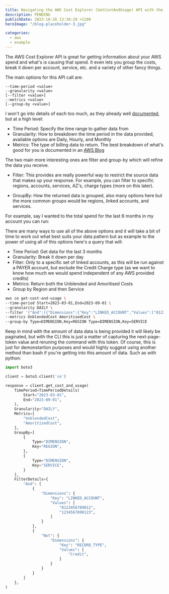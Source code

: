 ```yaml
---
title: Navigating the AWS Cost Explorer (GetCostAndUsage) API with the AWS CLI
description: PENDING
publishDate: 2023-10-26 13:38:29 +1100
heroImage: "/blog-placeholder-3.jpg"

categories:
  - aws
  - example
---
```


The AWS Cost Explorer API is great for getting information about your AWS spend and what's is causing that spend. It even lets you group the costs, break it down per account, service, etc. and a variety of other fancy things.

The main options for this API call are:

```
--time-period <value>
--granularity <value>
[--filter <value>]
--metrics <value>
[--group-by <value>]
```

I won't go into details of each too much, as they already well [documented](https://awscli.amazonaws.com/v2/documentation/api/latest/reference/ce/get-cost-and-usage.html), but at a high level:

- Time Period: Specify the time range to gather data from
- Granularity: How to breakdown the time period in the data provided, available options are Daily, Hourly, and Monthly
- Metrics: The type of billing data to return. The best breakdown of what's good for you is documented in an [AWS Blog](https://aws.amazon.com/blogs/aws-cloud-financial-management/understanding-your-aws-cost-datasets-a-cheat-sheet/)

The two main more interesting ones are filter and group-by which will refine the data you receive.

- Filter: This provides are really powerful way to restrict the source data that makes up your response. For example, you can filter to specific regions, accounts, services, AZ's, charge types (more on this later).

- GroupBy: How the returned data is grouped, also many options here but the more common groups would be regions, linked accounts, and services.

For example, say I wanted to the total spend for the last 6 months in my account you can run:

There are many ways to use all of the above options and it will take a bit of time to work out what best suits your data pattern but as example to the power of using all of this options here's a query that will:

- Time Period: Get data for the last 3 months
- Granularity: Break it down per day
- Filter: Only to a specific set of linked accounts, as this will be run against a PAYER account, but exclude the Credit Charge type (as we want to know how much we would spend independent of any AWS provided credits)
- Metrics: Return both the Unblended and Amoritised Costs
- Group by Region and then Service

```bash
aws ce get-cost-and-usage \
--time-period Start=2023-03-01,End=2023-09-01 \
--granularity DAILY \
--filter '{"And":[{"Dimensions":{"Key":"LINKED_ACCOUNT","Values":["0123456789012","1234567890123"]}},{"Not":{"Dimensions":{"Key":"RECORD_TYPE","Values":["Credit"]}}}]}' \
--metrics UnblendedCost AmoritisedCost \
--group-by Type=DIMENSION,Key=REGION Type=DIMENSION,Key=SERVICE
```

Keep in mind with the amount of data data is being provided it will likely be paginated, but with the CLI this is just a matter of capturing the next-page-token value and reruning the command with this token. Of course, this is just for demonstartion purposes and would highly suggest using another method than bash if you're getting into this amount of data. Such as with python:

```python
import boto3

client = boto3.client('ce')

response = client.get_cost_and_usage(
    TimePeriod=TimePeriodDetails(
        Start="2023-03-01",
        End="2023-09-01",
    ),
    Granularity="DAILY",
    Metrics=[
        "UnblendedCost",
        "AmoritizedCost",
    ],
    GroupBy=[
        {
            Type="DIMENSION",
            Key="REGION",
        },
        {
            Type="DIMENSION",
            Key="SERVICE",
        }
    ],
    FilterDetails={
        "And": [
            {
                "Dimensions": {
                    "Key": "LINKED_ACCOUNT",
                    "Values": [
                        "0123456789012",
                        "1234567890123",
                    ]
                }
            },
            {
                "Not": {
                    "Dimensions": {
                        "Key": "RECORD_TYPE",
                        "Values": [
                            "Credit",
                        ]
                    }
                }
            }
        ]
    },
)
```
